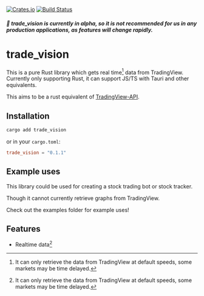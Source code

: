 
[![Crates.io](https://badgen.net/crates/v/trade_vision)](https://crates.io/crates/trade_vision)
[![Build Status](https://badgen.net/github/checks/hysterelius/trade_vision)](https://github.com/Hysterelius/trade_vision/actions)

#### _:rotating_light: trade_vision is currently in alpha, so it is not recommended for us in any production applications, as features will change rapidly._

# trade_vision

This is a pure Rust library which gets real time[^1] data from TradingView. Currently only supporting Rust, it can support JS/TS with Tauri and other equivalents.

[^1]: It can only retrieve the data from TradingView at default speeds, some markets may be time delayed.

This aims to be a rust equivalent of [TradingView-API](https://github.com/Mathieu2301/TradingView-API).

## Installation
```bash
cargo add trade_vision
```

or in your `cargo.toml`:
```toml
trade_vision = "0.1.1"
```

## Example uses
This library could be used for creating a stock trading bot or stock tracker.

Though it cannot currently retrieve graphs from TradingView.

Check out the examples folder for example uses!



## Features
- Realtime data[^1]


